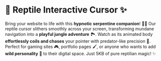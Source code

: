 # 🦎 **Reptile Interactive Cursor** ✨

Bring your website to life with this **hypnotic serpentine companion**! 🌿🐍 Our reptile cursor slithers smoothly across your screen, transforming mundane navigation into a **playful jungle adventure** 🏞️. 
Watch as its animated body **effortlessly coils and chases** your pointer with predator-like precision 🎯. Perfect for gaming sites 🎮, portfolio pages 🖌️, or anyone who wants to add **wild personality** 🐊 to their digital space. Just 5KB of pure reptilian magic! ✨